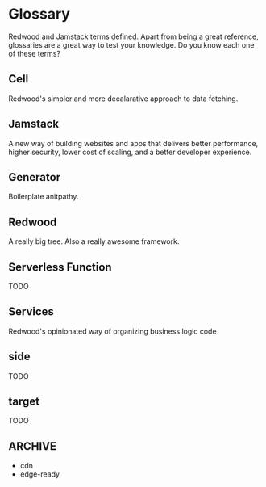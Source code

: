 # Glossary

Redwood and Jamstack terms defined. Apart from being a great reference, glossaries are a great way to test your knowledge. Do you know each one of these terms?

## Cell

Redwood's simpler and more decalarative approach to data fetching.

## Jamstack

A new way of building websites and apps that delivers better performance, higher security, lower cost of scaling, and a better developer experience.

## Generator

Boilerplate anitpathy.

## Redwood

A really big tree. Also a really awesome framework.

## Serverless Function

TODO

## Services

Redwood's opinionated way of organizing business logic code 

## side

TODO

## target

TODO

## ARCHIVE

- cdn
- edge-ready